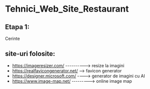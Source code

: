 # Tehnici_Web_Site_Restaurant

## Etapa 1:
Cerinte

## site-uri folosite:
- https://imageresizer.com/ ----------> resize la imagini
- https://realfavicongenerator.net/ --> favicon generator
- https://designer.microsoft.com/ ----> generator de imagini cu AI
- https://www.image-map.net/ ---------> online image map
